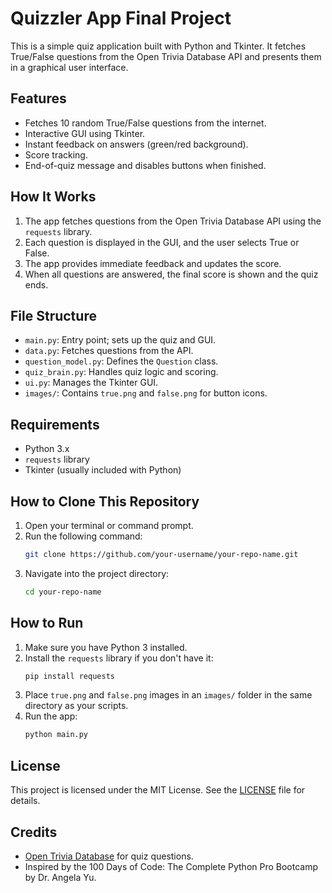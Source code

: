 # Quizzler App Final Project

This is a simple quiz application built with Python and Tkinter. It fetches True/False questions from the Open Trivia Database API and presents them in a graphical user interface.

## Features
- Fetches 10 random True/False questions from the internet.
- Interactive GUI using Tkinter.
- Instant feedback on answers (green/red background).
- Score tracking.
- End-of-quiz message and disables buttons when finished.

## How It Works
1. The app fetches questions from the Open Trivia Database API using the `requests` library.
2. Each question is displayed in the GUI, and the user selects True or False.
3. The app provides immediate feedback and updates the score.
4. When all questions are answered, the final score is shown and the quiz ends.

## File Structure
- `main.py`: Entry point; sets up the quiz and GUI.
- `data.py`: Fetches questions from the API.
- `question_model.py`: Defines the `Question` class.
- `quiz_brain.py`: Handles quiz logic and scoring.
- `ui.py`: Manages the Tkinter GUI.
- `images/`: Contains `true.png` and `false.png` for button icons.

## Requirements
- Python 3.x
- `requests` library
- Tkinter (usually included with Python)

## How to Clone This Repository
1. Open your terminal or command prompt.
2. Run the following command:
   ```bash
   git clone https://github.com/your-username/your-repo-name.git
   ```
3. Navigate into the project directory:
   ```bash
   cd your-repo-name
   ```

## How to Run
1. Make sure you have Python 3 installed.
2. Install the `requests` library if you don't have it:
   ```bash
   pip install requests
   ```
3. Place `true.png` and `false.png` images in an `images/` folder in the same directory as your scripts.
4. Run the app:
   ```bash
   python main.py
   ```

## License
This project is licensed under the MIT License. See the [LICENSE](LICENSE) file for details.

## Credits
- [Open Trivia Database](https://opentdb.com/) for quiz questions.
- Inspired by the 100 Days of Code: The Complete Python Pro Bootcamp by Dr. Angela Yu.
